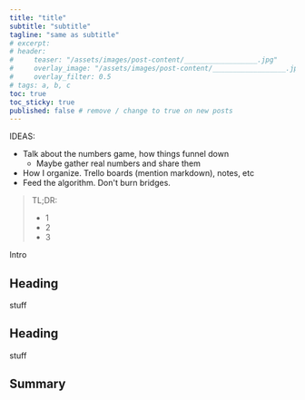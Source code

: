```yaml
---
title: "title"
subtitle: "subtitle"
tagline: "same as subtitle"
# excerpt: 
# header:
#     teaser: "/assets/images/post-content/__________________.jpg"
#     overlay_image: "/assets/images/post-content/__________________.jpg"
#     overlay_filter: 0.5
# tags: a, b, c
toc: true
toc_sticky: true
published: false # remove / change to true on new posts
---
```


IDEAS:
- Talk about the numbers game, how things funnel down
    - Maybe gather real numbers and share them
- How I organize.  Trello boards (mention markdown), notes, etc
- Feed the algorithm.  Don't burn bridges.





> TL;DR:
> - 1
> - 2
> - 3

Intro

## Heading

stuff

## Heading

stuff

## Summary